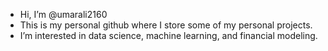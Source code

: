 - Hi, I’m @umarali2160
- This is my personal github where I store some of my personal projects.
- I’m interested in data science, machine learning, and financial modeling.

<!---
umarali2160/umarali2160 is a ✨ special ✨ repository because its `README.md` (this file) appears on your GitHub profile.
You can click the Preview link to take a look at your changes.
--->
